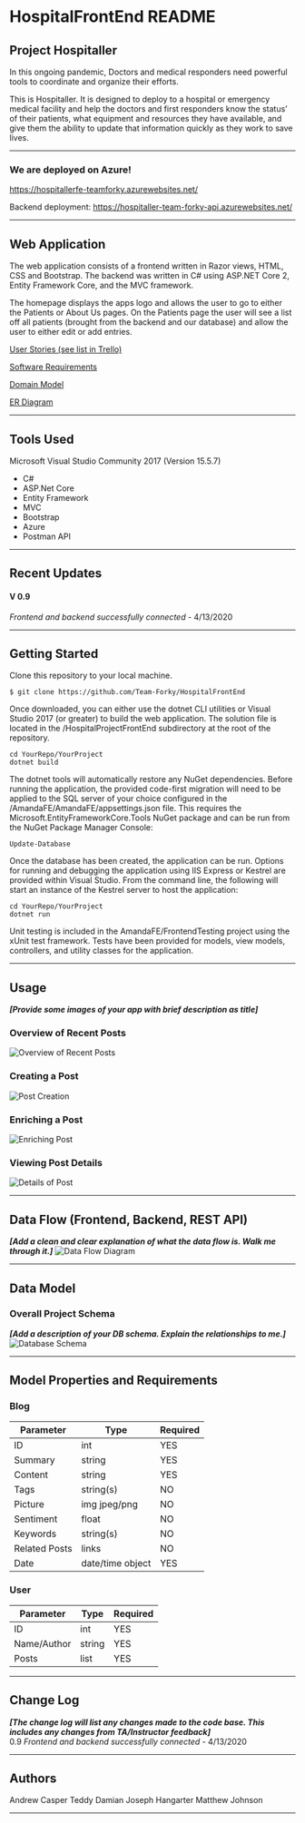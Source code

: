 # HospitalFrontEnd README

## Project Hospitaller 
In this ongoing pandemic, Doctors and medical responders need powerful tools to coordinate and organize their efforts. 


This is Hospitaller. It is designed to deploy to a hospital or emergency  medical facility and help the doctors and first responders know the status’ of their patients, what equipment and resources they have available, and give them the ability to update that information quickly as they work to save lives.

---
### We are deployed on Azure!

https://hospitallerfe-teamforky.azurewebsites.net/

Backend deployment: https://hospitaller-team-forky-api.azurewebsites.net/

---
## Web Application

The web application consists of a frontend written in Razor views, HTML, CSS and
Bootstrap. The backend was written in C# using ASP.NET Core 2, Entity Framework Core, and the MVC framework.

The homepage displays the apps logo and allows the user to go to either the Patients or About Us pages. On the Patients page the user will see a list off all patients (brought from the backend and our database) and allow the user to either edit or add entries. 

[User Stories (see list in Trello)](https://trello.com/b/aGbpFaHo/untitled-hospital-app)

[Software Requirements](requirements.md)

[Domain Model](https://drive.google.com/file/d/1pY37V1fkqJCz3QhNsCDv2trf6NsCD1-A/view)

[ER Diagram](https://drive.google.com/file/d/1i9tU3tyPKcPqTN7nGmVpfJLpzK5pondw/view)


---

## Tools Used
Microsoft Visual Studio Community 2017 (Version 15.5.7)

- C#
- ASP.Net Core
- Entity Framework
- MVC
- Bootstrap
- Azure
- Postman API

---

## Recent Updates

#### V 0.9
*Frontend and backend successfully connected* - 4/13/2020

---

## Getting Started

Clone this repository to your local machine.

```
$ git clone https://github.com/Team-Forky/HospitalFrontEnd
```
Once downloaded, you can either use the dotnet CLI utilities or Visual Studio 2017 (or greater) to build the web application. The solution file is located in the /HospitalProjectFrontEnd subdirectory at the root of the repository.
```
cd YourRepo/YourProject
dotnet build
```
The dotnet tools will automatically restore any NuGet dependencies. Before running the application, the provided code-first migration will need to be applied to the SQL server of your choice configured in the /AmandaFE/AmandaFE/appsettings.json file. This requires the Microsoft.EntityFrameworkCore.Tools NuGet package and can be run from the NuGet Package Manager Console:
```
Update-Database
```
Once the database has been created, the application can be run. Options for running and debugging the application using IIS Express or Kestrel are provided within Visual Studio. From the command line, the following will start an instance of the Kestrel server to host the application:
```
cd YourRepo/YourProject
dotnet run
```
Unit testing is included in the AmandaFE/FrontendTesting project using the xUnit test framework. Tests have been provided for models, view models, controllers, and utility classes for the application.

---

## Usage
***[Provide some images of your app with brief description as title]***

### Overview of Recent Posts
![Overview of Recent Posts](https://via.placeholder.com/500x250)

### Creating a Post
![Post Creation](https://via.placeholder.com/500x250)

### Enriching a Post
![Enriching Post](https://via.placeholder.com/500x250)

### Viewing Post Details
![Details of Post](https://via.placeholder.com/500x250)

---
## Data Flow (Frontend, Backend, REST API)
***[Add a clean and clear explanation of what the data flow is. Walk me through it.]***
![Data Flow Diagram](/assets/img/Flowchart.png)

---
## Data Model

### Overall Project Schema
***[Add a description of your DB schema. Explain the relationships to me.]***
![Database Schema](/assets/img/ERD.png)

---
## Model Properties and Requirements

### Blog

| Parameter | Type | Required |
| --- | --- | --- |
| ID  | int | YES |
| Summary | string | YES |
| Content | string | YES |
| Tags | string(s) | NO |
| Picture | img jpeg/png | NO |
| Sentiment | float | NO |
| Keywords | string(s) | NO |
| Related Posts | links | NO |
| Date | date/time object | YES |


### User

| Parameter | Type | Required |
| --- | --- | --- |
| ID  | int | YES |
| Name/Author | string | YES |
| Posts | list | YES |

---

## Change Log
***[The change log will list any changes made to the code base. This includes any changes from TA/Instructor feedback]***  
0.9 *Frontend and backend successfully connected* - 4/13/2020

---

## Authors
Andrew Casper
Teddy Damian
Joseph Hangarter
Matthew Johnson

---
